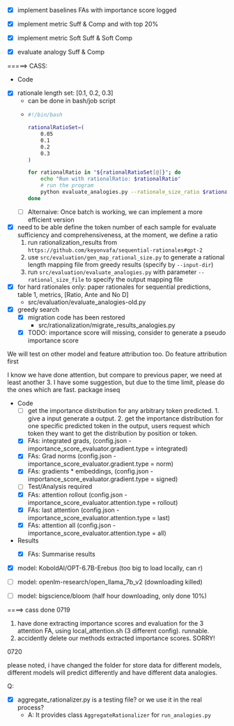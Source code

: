 - [x] implement baselines FAs with importance score logged
- [x] implement metric Suff & Comp and with top 20%
- [x] implement metric Soft Suff & Soft Comp

- [x] evaluate analogy Suff & Comp




 =====> CASS: 
- Code
- [x] rationale length set: [0.1, 0.2, 0.3]
  - can be done in bash/job script
  - ```sh
    #!/bin/bash

    rationalRatioSet=(
        0.05
        0.1
        0.2
        0.3
    )

    for rationalRatio in "${rationalRatioSet[@]}"; do
        echo "Run with rationalRatio: $rationalRatio"
        # run the program
        python evaluate_analogies.py --rationale_size_ratio $rationalRatio --eva_output_dir "<specify dir>"
    done

    ```
  - [ ] Alternaive: Once batch is working, we can implement a more efficient version
- [x] need to be able define the token number of each sample for evaluate sufficiency and comprehensiveness, at the moment, we define a ratio
  1. run rationalization_results from `https://github.com/keyonvafa/sequential-rationales#gpt-2`
  2. use `src/evaluation/gen_map_rational_size.py` to generate a rational length mapping file from greedy results (specify by `--input-dir`)
  3. run `src/evaluation/evaluate_analogies.py` with parameter `--rational_size_file` to specify the output mapping file
- [x] for hard rationales only: paper rationales for sequential predictions, table 1, metrics, [Ratio, Ante and No D]
  - src/evaluation/evaluate_analogies-old.py
- [x] greedy search
  - [x] migration code has been restored
    - src/rationalization/migrate_results_analogies.py
  - [x] TODO: importance score will missing, consider to generate a pseudo importance score

We will test on other model and feature attribution too. Do feature attribution first



I know we have done attention, but compare to previous paper, we need at least another 3. I have some suggestion, but due to the time limit, please do the ones which are fast. package inseq

- Code
  - [ ] get the importance distribution for any arbitrary token predicted. 1. give a input generate a output. 2. get the importance distribution for one specific predicted token in the output, users request which token they want to get the distribution by position or token.
  - [x] FAs: integrated grads, (config.json - importance_score_evaluator.gradient.type = integrated)
  - [x] FAs: Grad norms (config.json - importance_score_evaluator.gradient.type = norm)
  - [x] FAs: gradients * embeddings, (config.json - importance_score_evaluator.gradient.type = signed)
  - [ ] Test/Analysis required
  - [x] FAs: attention rollout (config.json - importance_score_evaluator.attention.type = rollout)
  - [x] FAs: last attention (config.json - importance_score_evaluator.attention.type = last)
  - [x] FAs: attention all (config.json - importance_score_evaluator.attention.type = all)
  <!-- - [ ] Alternative: intergrate module inseq -->
- Results
  - [x] FAs: Summarise results





- [x] model: KoboldAI/OPT-6.7B-Erebus (too big to load locally, can r)
- [ ] model: openlm-research/open_llama_7b_v2 (downloading killed)
- [ ] model: bigscience/bloom (half hour downloading, only done 10%)



====> cass done
0719
1. have done extracting importance scores and evaluation for the 3 attention FA, using local_attention.sh (3 different config). runnable. 
2. accidently delete our methods extracted importance scores. SORRY!


0720

please noted, i have changed the folder for store data for different models, different models will predict differently and have different data analogies.

Q: 

  - [x] aggregate_rationalizer.py is a testing file? or we use it in the real process?
    - A: It provides class `AggregateRationalizer` for `run_analogies.py`
